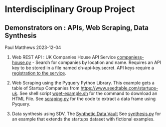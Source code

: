 # Interdisciplinary Group Project

## Demonstrators on : APIs, Web Scraping, Data Synthesis

Paul Matthews 2023-12-04

1. Web REST API : UK Companies House API Service [companiess-house.py](companiess-house.py) - Search for companies by location and name. Requires an API key to be stored in a file named ch-api-key.secret. API keys require a [registration to the service](https://developer.company-information.service.gov.uk/overview/).

2. Web Scraping using the Pyquery Python Library. This example gets a table of Startup Companies from https://www.seedtable.com/startups-uk. See shell script [wget-example.sh](wget-example.sh) for the command to download an HTML File. See [scraping.py](scraping.py) for the code to extract a data frame using Pyquery.

3. Data synthesis using SDV, The [Synthetic Data Vault](https://docs.sdv.dev/sdv/) See [synthesis.py](synthesis.py) for an example that extends the startups dataset with fictional examples.

<!-- x = re.findall("\$(\d+) (Million|Billion) .. (.*)", fundingLine)>